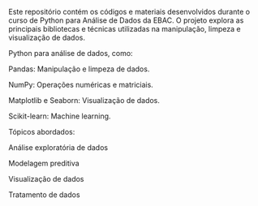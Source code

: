 Este repositório contém os códigos 
e materiais desenvolvidos durante o curso de Python para Análise de Dados da EBAC. 
O projeto explora as principais bibliotecas e técnicas utilizadas na manipulação, limpeza e visualização de dados.

Python para análise de dados, como:

Pandas: Manipulação e limpeza de dados.

NumPy: Operações numéricas e matriciais.

Matplotlib e Seaborn: Visualização de dados.

Scikit-learn: Machine learning.

Tópicos abordados:

Análise exploratória de dados

Modelagem preditiva

Visualização de dados

Tratamento de dados

